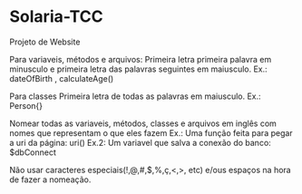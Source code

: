 # Solaria-TCC
Projeto de Website

Para variaveis, métodos e arquivos:
Primeira letra primeira palavra em minusculo e primeira letra das palavras seguintes em maiusculo.
Ex.: dateOfBirth , calculateAge()


Para classes
Primeira letra de todas as palavras em maiusculo.
Ex.: Person{}


Nomear todas as variaveis, métodos, classes e arquivos em inglês com nomes que representam o que eles fazem
Ex.: Uma função feita para pegar a uri da página: uri()
Ex.2: Um variavel que salva a conexão do banco: $dbConnect

Não usar caracteres especiais(!,@,#,$,%,ç,<,>, etc) e/ous espaços na hora de fazer a nomeação.
